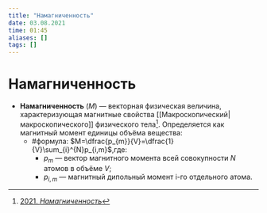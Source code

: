 ```yaml
---
title: "Намагниченность"
date: 03.08.2021
time: 01:45
aliases: []
tags: []
---
```


# Намагниченность

- **Намагниченность** ($M$) — векторная физическая величина, характеризующая магнитные свойства [[Макроскопический|макроскопического]] физического тела[^1].  Определяется как магнитный момент единицы объёма вещества:
	- #формула: $M=\dfrac{p_{m}}{V}=\dfrac{1}{V}\sum_{i}^{N}p_{i,m}$,где:
		- $p_m$ — вектор магнитного момента всей совокупности $N$ атомов в объёме $V$;
		- $p_{i,m}$ — магнитный дипольный момент i-го отдельного атома.

[^1]: [2021. *Намагниченность*](zotero://select/items/1_HDDM8YYZ)